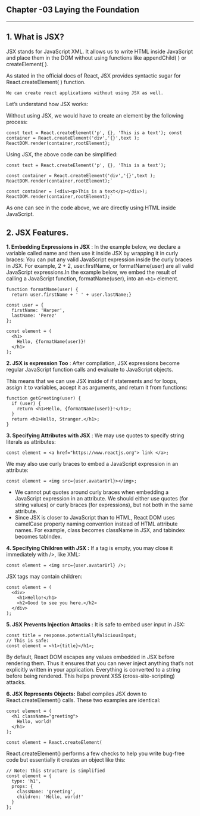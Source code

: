 ## Chapter -03 Laying the Foundation

---

## 1. What is JSX?

JSX stands for JavaScript XML. It allows us to write HTML inside JavaScript and place them in the DOM without using functions like appendChild( ) or createElement( ).

As stated in the official docs of React, JSX provides syntactic sugar for React.createElement( ) function.

    We can create react applications without using JSX as well.

Let’s understand how JSX works:

Without using JSX, we would have to create an element by the following process:

`const text = React.createElement('p', {}, 'This is a text');
const container = React.createElement('div','{}',text );
ReactDOM.render(container,rootElement);`

Using JSX, the above code can be simplified:

    const text = React.createElement('p', {}, 'This is a text');

    const container = React.createElement('div','{}',text );
    ReactDOM.render(container,rootElement);`

    const container = (<div><p>This is a text</p></div>);
    ReactDOM.render(container,rootElement);`

As one can see in the code above, we are directly using HTML inside JavaScript.

## 2. JSX Features.

**1. Embedding Expressions in JSX** : In the example below, we declare a variable called name and then use it inside JSX by wrapping it in curly braces:
You can put any valid JavaScript expression inside the curly braces in JSX. For example, 2 + 2, user.firstName, or formatName(user) are all valid JavaScript expressions.In the example below, we embed the result of calling a JavaScript function, formatName(user), into an `<h1>` element.

    function formatName(user) {
      return user.firstName + ' ' + user.lastName;}

    const user = {
      firstName: 'Harper',
      lastName: 'Perez'
    };

    const element = (
      <h1>
    	Hello, {formatName(user)}!
      </h1>
    );

**2. JSX is expression Too** : After compilation, JSX expressions become regular JavaScript function calls and evaluate to JavaScript objects.

This means that we can use JSX inside of if statements and for loops, assign it to variables, accept it as arguments, and return it from functions:

    function getGreeting(user) {
      if (user) {
    	return <h1>Hello, {formatName(user)}!</h1>;
      }
      return <h1>Hello, Stranger.</h1>;
    }

**3. Specifying Attributes with JSX** : We may use quotes to specify string literals as attributes:

`const element = <a href="https://www.reactjs.org"> link </a>;`

We may also use curly braces to embed a JavaScript expression in an attribute:

`const element = <img src={user.avatarUrl}></img>;
`

- We cannot put quotes around curly braces when embedding a JavaScript expression in an attribute. We should either use quotes (for string values) or curly braces (for expressions), but not both in the same attribute.
- Since JSX is closer to JavaScript than to HTML, React DOM uses camelCase property naming convention instead of HTML attribute names.
  For example, class becomes className in JSX, and tabindex becomes tabIndex.

**4. Specifying Children with JSX :** If a tag is empty, you may close it immediately with />, like XML:

    const element = <img src={user.avatarUrl} />;

JSX tags may contain children:

    const element = (
      <div>
    	<h1>Hello!</h1>
    	<h2>Good to see you here.</h2>
      </div>
    );

**5. JSX Prevents Injection Attacks :** It is safe to embed user input in JSX:

    const title = response.potentiallyMaliciousInput;
    // This is safe:
    const element = <h1>{title}</h1>;

By default, React DOM escapes any values embedded in JSX before rendering them. Thus it ensures that you can never inject anything that’s not explicitly written in your application. Everything is converted to a string before being rendered. This helps prevent XSS (cross-site-scripting) attacks.

**6. JSX Represents Objects:** Babel compiles JSX down to React.createElement() calls.
These two examples are identical:

    const element = (
      <h1 className="greeting">
    	Hello, world!
      </h1>
    );

    const element = React.createElement(

React.createElement() performs a few checks to help you write bug-free code but essentially it creates an object like this:

    // Note: this structure is simplified
    const element = {
      type: 'h1',
      props: {
    	className: 'greeting',
    	children: 'Hello, world!'
      }
    };
